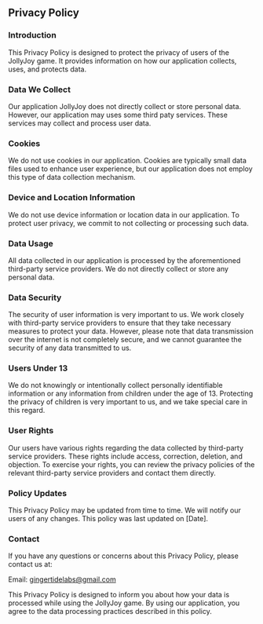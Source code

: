 Privacy Policy  
----------------
### Introduction
This Privacy Policy is designed to protect the privacy of users of the JollyJoy game. It provides information on how our application collects, uses, and protects data.

### Data We Collect
Our application JollyJoy does not directly collect or store personal data. However, our application may uses some third paty services. These services may collect and process user data.

### Cookies
We do not use cookies in our application. Cookies are typically small data files used to enhance user experience, but our application does not employ this type of data collection mechanism.

### Device and Location Information
We do not use device information or location data in our application. To protect user privacy, we commit to not collecting or processing such data.

### Data Usage
All data collected in our application is processed by the aforementioned third-party service providers. We do not directly collect or store any personal data.

### Data Security
The security of user information is very important to us. We work closely with third-party service providers to ensure that they take necessary measures to protect your data. However, please note that data transmission over the internet is not completely secure, and we cannot guarantee the security of any data transmitted to us.

### Users Under 13
We do not knowingly or intentionally collect personally identifiable information or any information from children under the age of 13. Protecting the privacy of children is very important to us, and we take special care in this regard.

### User Rights
Our users have various rights regarding the data collected by third-party service providers. These rights include access, correction, deletion, and objection. To exercise your rights, you can review the privacy policies of the relevant third-party service providers and contact them directly.

### Policy Updates
This Privacy Policy may be updated from time to time. We will notify our users of any changes. This policy was last updated on [Date].

### Contact
If you have any questions or concerns about this Privacy Policy, please contact us at:

Email: gingertidelabs@gmail.com

This Privacy Policy is designed to inform you about how your data is processed while using the JollyJoy game. By using our application, you agree to the data processing practices described in this policy.
